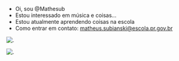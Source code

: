 -  Oi, sou @Mathesub
-  Estou interessado em música e coisas...
-  Estou atualmente aprendendo coisas na escola
-  Como entrar em contato: matheus.subianski@escola.pr.gov.br

![.](https://media.tenor.com/ZuXnTDxIbjQAAAAC/shocked-shocked-cat.gif)

![.](https://media.tenor.com/lPcexeCDyZ8AAAAd/gentleman-giga-chad.gif)

